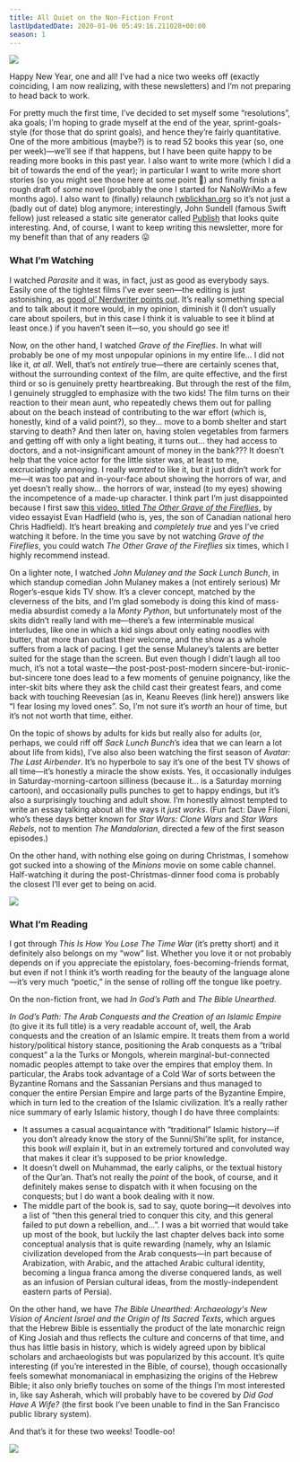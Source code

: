 ```yaml
---
title: All Quiet on the Non-Fiction Front
lastUpdatedDate: 2020-01-06 05:49:16.211028+00:00
season: 1
---
```


![](https://buttondown-attachments.s3.us-west-2.amazonaws.com/images/db4593b3-3a76-4477-bdb5-debccc78b629.jpg) 

Happy New Year, one and all! I’ve had a nice two weeks off (exactly coinciding, I am now realizing, with these newsletters) and I’m not preparing to head back to work.

For pretty much the first time, I’ve decided to set myself some “resolutions”, aka goals; I’m hoping to grade myself at the end of the year, sprint-goals-style (for those that do sprint goals), and hence they’re fairly quantitative. One of the more ambitious (maybe?) is to read 52 books this year (so, one per week)—we’ll see if that happens, but I have been quite happy to be reading more books in this past year. I also want to write more (which I did a bit of towards the end of the year); in particular I want to write more short stories (so you might see those here at some point 🙂) and finally finish a rough draft of _some_ novel (probably the one I started for NaNoWriMo a few months ago). I also want to (finally) relaunch [rwblickhan.org](https://rwblickhan.org) so it’s not just a (badly out of date) blog anymore; interestingly, John Sundell (famous Swift fellow) just released a static site generator called [Publish](https://github.com/JohnSundell/Publish/blob/master/README.md) that looks quite interesting. And, of course, I want to keep writing this newsletter, more for my benefit than that of any readers 😛

### What I’m Watching

I watched *Parasite* and it was, in fact, just as good as everybody says. Easily one of the tightest films I’ve ever seen—the editing is just astonishing, as [good ol’ Nerdwriter points out](https://youtu.be/ma1rD2OP85c). It’s really something special and to talk about it more would, in my opinion, diminish it (I don’t usually care about spoilers, but in this case I think it is valuable to see it blind at least once.) if you haven’t seen it—so, you should go see it!

Now, on the other hand, I watched *Grave of the Fireflies*. In what will probably be one of my most unpopular opinions in my entire life… I did not like it, *at all*. Well, that’s not *entirely* true—there are certainly scenes that, without the surrounding context of the film, are quite effective, and the first third or so is genuinely pretty heartbreaking. But through the rest of the film, I genuinely struggled to emphasize with the two kids! The film turns on their reaction to their mean aunt, who repeatedly chews them out for palling about on the beach instead of contributing to the war effort (which is, honestly, kind of a valid point?), so they… move to a bomb shelter and start starving to death? And then later on, having stolen vegetables from farmers and getting off with only a light beating, it turns out… they had access to doctors, and a not-insignificant amount of money in the bank??? It doesn’t help that the voice actor for the little sister was, at least to me, excruciatingly annoying. I really *wanted* to like it, but it just didn’t work for me—it was too pat and in-your-face about showing the horrors of war, and yet doesn’t really show… the horrors of war, instead (to my eyes) showing the incompetence of a made-up character. I think part I’m just disappointed because I first saw [this video, titled *The Other Grave of the Fireflies*](https://youtu.be/oajGshucmD4), by video essayist Evan Hadfield (who is, yes, the son of Canadian national hero Chris Hadfield). It’s heart breaking and *completely true* and yes I’ve cried watching it before. In the time you save by not watching *Grave of the Fireflies*, you could watch *The Other Grave of the Fireflies* six times, which I highly recommend instead.

On a lighter note, I watched *John Mulaney and the Sack Lunch Bunch*, in which standup comedian John Mulaney makes a (not entirely serious) Mr Roger’s-esque kids TV show. It’s a clever concept, matched by the cleverness of the bits, and I’m glad somebody is doing this kind of mass-media absurdist comedy a la *Monty Python*, but unfortunately most of the skits didn’t really land with me—there’s a few interminable musical interludes, like one in which a kid sings about only eating noodles with butter, that more than outlast their welcome, and the show as a whole suffers from a lack of pacing. I get the sense Mulaney’s talents are better suited for the stage than the screen. But even though I didn’t laugh all too much, it’s not a total waste—the post-post-post-modern sincere-but-ironic-but-sincere tone does lead to a few moments of genuine poignancy, like the inter-skit bits where they ask the child cast their greatest fears, and come back with touching Reevesian (as in, Keanu Reeves (link here)) answers like “I fear losing my loved ones”. So, I’m not sure it’s *worth* an hour of time, but it’s not not worth that time, either.

On the topic of shows by adults for kids but really also for adults (or, perhaps, we could riff off *Sack Lunch Bunch*’s idea that we can learn a lot about life from kids), I’ve also also been watching the first season of *Avatar: The Last Airbender*. It’s no hyperbole to say it’s one of the best TV shows of all time—it’s honestly a miracle the show exists. Yes, it occasionally indulges in Saturday-morning-cartoon silliness (because it… is a Saturday morning cartoon), and occasionally pulls punches to get to happy endings, but it’s also a surprisingly touching and adult show. I’m honestly almost tempted to write an essay talking about all the ways it *just works*. (Fun fact: Dave Filoni, who’s these days better known for *Star Wars: Clone Wars* and *Star Wars Rebels*, not to mention *The Mandalorian*, directed a few of the first season episodes.)

On the other hand, with nothing else going on during Christmas, I somehow got sucked into a showing of the *Minions* movie on some cable channel. Half-watching it during the post-Christmas-dinner food coma is probably the closest I’ll ever get to being on acid.

 ![](https://buttondown-attachments.s3.us-west-2.amazonaws.com/images/65c805ae-f608-494e-b7fe-abb165170146.jpg)
 
### What I’m Reading

I got through *This Is How You Lose The Time War* (it’s pretty short) and it definitely also belongs on my “wow” list. Whether you love it or not probably depends on if you appreciate the epistolary, foes-becoming-friends format, but even if not I think it’s worth reading for the beauty of the language alone—it’s very much “poetic,” in the sense of rolling off the tongue like poetry.

On the non-fiction front, we had *In God’s Path* and *The Bible Unearthed*.

*In God’s Path: The Arab Conquests and the Creation of an Islamic Empire* (to give it its full title) is a very readable account of, well, the Arab conquests and the creation of an Islamic empire. It treats them from a world history/political history stance, positioning the Arab conquests as a “tribal conquest” a la the Turks or Mongols, wherein marginal-but-connected nomadic peoples attempt to take over the empires that employ them. In particular, the Arabs took advantage of a Cold War of sorts between the Byzantine Romans and the Sassanian Persians and thus managed to conquer the entire Persian Empire and large parts of the Byzantine Empire, which in turn led to the creation of the Islamic civilization. It’s a really rather nice summary of early Islamic history, though I do have three complaints:

* It assumes a casual acquaintance with “traditional” Islamic history—if you don’t already know the story of the Sunni/Shi’ite split, for instance, this book *will* explain it, but in an extremely tortured and convoluted way that makes it clear it’s supposed to be prior knowledge.
* It doesn’t dwell on Muhammad, the early caliphs, or the textual history of the Qur’an. That’s not really the *point* of the book, of course, and it definitely makes sense to dispatch with it when focusing on the conquests; but I do want a book dealing with it now.
* The middle part of the book is, sad to say, quote boring—it devolves into a list of “then this general tried to conquer this city, and this general failed to put down a rebellion, and…”. I was a bit worried that would take up most of the book, but luckily the last chapter delves back into some conceptual analysis that is quite rewarding (namely, why an Islamic civilization developed from the Arab conquests—in part because of Arabization, with Arabic, and the attached Arabic cultural identity, becoming a lingua franca among the diverse conquered lands, as well as an infusion of Persian cultural ideas, from the mostly-independent eastern parts of Persia).

On the other hand, we have *The Bible Unearthed: Archaeology's New Vision of Ancient Israel and the Origin of Its Sacred Texts*, which argues that the Hebrew Bible is essentially the product of the late monarchic reign of King Josiah and thus reflects the culture and concerns of that time, and thus has little basis in history, which is widely agreed upon by biblical scholars and archaeologists but was popularized by this account. It’s quite interesting (if you’re interested in the Bible, of course), though occasionally feels somewhat monomaniacal in emphasizing the origins of the Hebrew Bible; it also only briefly touches on some of the things I’m most interested in, like say Asherah, which will probably have to be covered by *Did God Have A Wife?* (the first book I’ve been unable to find in the San Francisco public library system).

And that’s it for these two weeks! Toodle-oo!

 ![](https://buttondown-attachments.s3.us-west-2.amazonaws.com/images/9338f432-8296-4afb-bd85-627ab3aada9e.jpg)